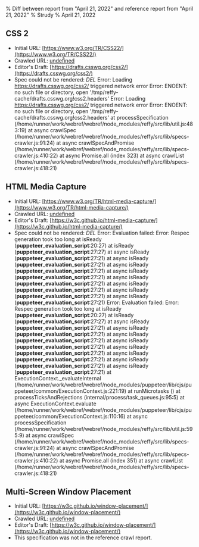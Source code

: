 % Diff between report from "April 21, 2022" and reference report from "April 21, 2022"
% Strudy
% April 21, 2022

## CSS 2

- Initial URL: [https://www.w3.org/TR/CSS22/](https://www.w3.org/TR/CSS22/)
- Crawled URL: [undefined](undefined)
- Editor's Draft: [https://drafts.csswg.org/css2/](https://drafts.csswg.org/css2/)
- Spec could not be rendered: *DEL* Error: Loading https://drafts.csswg.org/css2/ triggered network error Error: ENOENT: no such file or directory, open '/tmp/reffy-cache/drafts.csswg.org!css2.headers' Error: Loading https://drafts.csswg.org/css2/ triggered network error Error: ENOENT: no such file or directory, open '/tmp/reffy-cache/drafts.csswg.org!css2.headers'
    at processSpecification (/home/runner/work/webref/webref/node_modules/reffy/src/lib/util.js:483:19)
    at async crawlSpec (/home/runner/work/webref/webref/node_modules/reffy/src/lib/specs-crawler.js:91:24)
    at async crawlSpecAndPromise (/home/runner/work/webref/webref/node_modules/reffy/src/lib/specs-crawler.js:410:22)
    at async Promise.all (index 323)
    at async crawlList (/home/runner/work/webref/webref/node_modules/reffy/src/lib/specs-crawler.js:418:21)


## HTML Media Capture

- Initial URL: [https://www.w3.org/TR/html-media-capture/](https://www.w3.org/TR/html-media-capture/)
- Crawled URL: [undefined](undefined)
- Editor's Draft: [https://w3c.github.io/html-media-capture/](https://w3c.github.io/html-media-capture/)
- Spec could not be rendered: *DEL* Error: Evaluation failed: Error: Respec generation took too long
    at isReady (__puppeteer_evaluation_script__:20:27)
    at isReady (__puppeteer_evaluation_script__:27:27)
    at async isReady (__puppeteer_evaluation_script__:27:21)
    at async isReady (__puppeteer_evaluation_script__:27:21)
    at async isReady (__puppeteer_evaluation_script__:27:21)
    at async isReady (__puppeteer_evaluation_script__:27:21)
    at async isReady (__puppeteer_evaluation_script__:27:21)
    at async isReady (__puppeteer_evaluation_script__:27:21)
    at async isReady (__puppeteer_evaluation_script__:27:21)
    at async isReady (__puppeteer_evaluation_script__:27:21) Error: Evaluation failed: Error: Respec generation took too long
    at isReady (__puppeteer_evaluation_script__:20:27)
    at isReady (__puppeteer_evaluation_script__:27:27)
    at async isReady (__puppeteer_evaluation_script__:27:21)
    at async isReady (__puppeteer_evaluation_script__:27:21)
    at async isReady (__puppeteer_evaluation_script__:27:21)
    at async isReady (__puppeteer_evaluation_script__:27:21)
    at async isReady (__puppeteer_evaluation_script__:27:21)
    at async isReady (__puppeteer_evaluation_script__:27:21)
    at async isReady (__puppeteer_evaluation_script__:27:21)
    at async isReady (__puppeteer_evaluation_script__:27:21)
    at ExecutionContext._evaluateInternal (/home/runner/work/webref/webref/node_modules/puppeteer/lib/cjs/puppeteer/common/ExecutionContext.js:221:19)
    at runMicrotasks (<anonymous>)
    at processTicksAndRejections (internal/process/task_queues.js:95:5)
    at async ExecutionContext.evaluate (/home/runner/work/webref/webref/node_modules/puppeteer/lib/cjs/puppeteer/common/ExecutionContext.js:110:16)
    at async processSpecification (/home/runner/work/webref/webref/node_modules/reffy/src/lib/util.js:595:9)
    at async crawlSpec (/home/runner/work/webref/webref/node_modules/reffy/src/lib/specs-crawler.js:91:24)
    at async crawlSpecAndPromise (/home/runner/work/webref/webref/node_modules/reffy/src/lib/specs-crawler.js:410:22)
    at async Promise.all (index 351)
    at async crawlList (/home/runner/work/webref/webref/node_modules/reffy/src/lib/specs-crawler.js:418:21)


## Multi-Screen Window Placement

- Initial URL: [https://w3c.github.io/window-placement/](https://w3c.github.io/window-placement/)
- Crawled URL: [undefined](undefined)
- Editor's Draft: [https://w3c.github.io/window-placement/](https://w3c.github.io/window-placement/)
- This specification was not in the reference crawl report.




